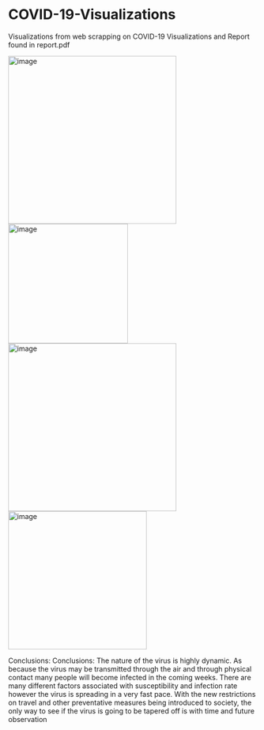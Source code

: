 # COVID-19-Visualizations

Visualizations from web scrapping on COVID-19
Visualizations and Report found in report.pdf


<img width="340" alt="image" src="https://user-images.githubusercontent.com/42184372/91241989-37d09480-e714-11ea-90d3-24f21003cda4.png">

<img width="242" alt="image" src="https://user-images.githubusercontent.com/42184372/91241999-3f903900-e714-11ea-8fc6-ec7a6153fe96.png">


<img width="340" alt="image" src="https://user-images.githubusercontent.com/42184372/91242007-4323c000-e714-11ea-8783-4bdd9b7d36f0.png">



<img width="280" alt="image" src="https://user-images.githubusercontent.com/42184372/91242028-4f0f8200-e714-11ea-9ccd-07e6b6d6ab82.png">



Conclusions: 
Conclusions: 
The nature of the virus is highly dynamic. As because the virus may be transmitted through the air and through physical contact many people will become infected in the coming weeks. There are many different factors associated with susceptibility and infection rate however the virus is spreading in a very fast pace. With the new restrictions on travel and other preventative measures being introduced to society, the only way to see if the virus is going to be tapered off is with time and future observation
